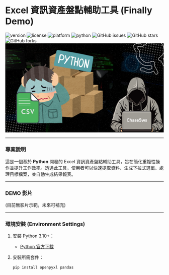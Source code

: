 # Excel 資訊資產盤點輔助工具 (Finally Demo)

![version](https://img.shields.io/badge/version-1.0.0-blue)
![license](https://img.shields.io/badge/license-MIT-green)
![platform](https://img.shields.io/badge/platform-Windows-red)
![python](https://img.shields.io/badge/python-3.10%2B-yellow)
![GitHub issues](https://img.shields.io/github/issues/chase5ws/forward-tek_key_excel)
![GitHub stars](https://img.shields.io/github/stars/chase5ws/forward-tek_key_excel)
![GitHub forks](https://img.shields.io/github/forks/chase5ws/forward-tek_key_excel)
![icon](asset/icon.png)

---

### 專案說明

這是一個基於 **Python** 開發的 Excel 資訊資產盤點輔助工具，旨在簡化重複性操作並提升工作效率。透過此工具，使用者可以快速提取資料、生成下拉式選單、處理目標檔案，並自動生成結果報表。

---

### DEMO 影片

(目前無影片示範，未來可補充)

---

### 環境安裝 (Environment Settings)

1. 安裝 Python 3.10+：
   - [Python 官方下載](https://www.python.org/downloads/)

2. 安裝所需套件：
   ```bash
   pip install openpyxl pandas
